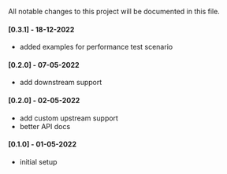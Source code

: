 All notable changes to this project will be documented in this file.

#### [0.3.1] - 18-12-2022
- added examples for performance test scenario

#### [0.2.0] - 07-05-2022
- add downstream support

#### [0.2.0] - 02-05-2022
- add custom upstream support
- better API docs

#### [0.1.0] - 01-05-2022
- initial setup
